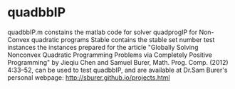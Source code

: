 quadbbIP
========

quadbbIP.m constains the matlab code for solver quadprogIP for Non-Convex quadratic programs
Stable contains the stable set number test instances
the instances prepared for the article "Globally Solving Nonconvex
Quadratic Programming Problems
via Completely Positive Programming" by Jieqiu Chen and Samuel Burer,
Math. Prog. Comp. (2012) 4:33–52,
can be used to test quadbbIP, and are available at Dr.Sam Burer's personal webpage: http://sburer.github.io/projects.html

